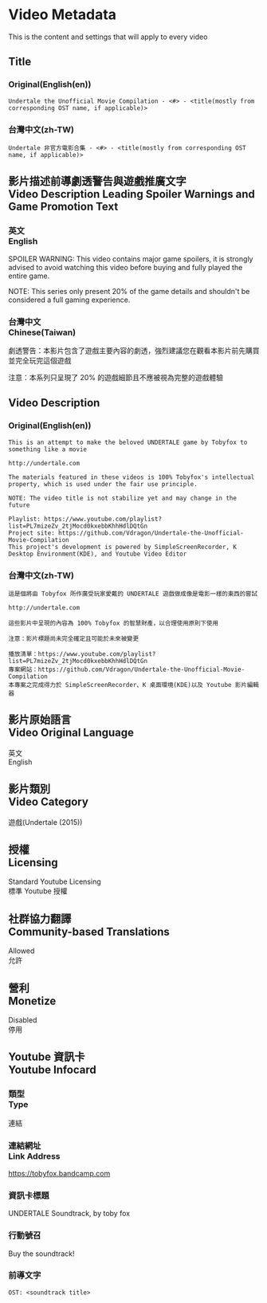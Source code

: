 # Video Metadata
This is the content and settings that will apply to every video

## Title
### Original(English(en))
```
Undertale the Unofficial Movie Compilation - <#> - <title(mostly from corresponding OST name, if applicable)>
```

### 台灣中文(zh-TW)
```
Undertale 非官方電影合集 - <#> - <title(mostly from corresponding OST name, if applicable)>
```

## 影片描述前導劇透警告與遊戲推廣文字<br>Video Description Leading Spoiler Warnings and Game Promotion Text
### 英文<br>English
SPOILER WARNING: This video contains major game spoilers, it is strongly advised to avoid watching this video before buying and fully played the entire game.

NOTE: This series only present 20% of the game details and shouldn't be considered a full gaming experience.

### 台灣中文<br>Chinese(Taiwan)
劇透警告：本影片包含了遊戲主要內容的劇透，強烈建議您在觀看本影片前先購買並完全玩完這個遊戲

注意：本系列只呈現了 20% 的遊戲細節且不應被視為完整的遊戲體驗

## Video Description
### Original(English(en))
```
This is an attempt to make the beloved UNDERTALE game by Tobyfox to something like a movie

http://undertale.com

The materials featured in these videos is 100% Tobyfox's intellectual property, which is used under the fair use principle.

NOTE: The video title is not stabilize yet and may change in the future

Playlist: https://www.youtube.com/playlist?list=PL7mizeZv_2tjMocd0kxebbKhhHdlDQtGn
Project site: https://github.com/Vdragon/Undertale-the-Unofficial-Movie-Compilation
This project's development is powered by SimpleScreenRecorder, K Desktop Environment(KDE), and Youtube Video Editor
```

### 台灣中文(zh-TW)
```
這是個將由 Tobyfox 所作廣受玩家愛戴的 UNDERTALE 遊戲做成像是電影一樣的東西的嘗試

http://undertale.com

這些影片中呈現的內容為 100% Tobyfox 的智慧財產，以合理使用原則下使用

注意：影片標題尚未完全確定且可能於未來被變更

播放清單：https://www.youtube.com/playlist?list=PL7mizeZv_2tjMocd0kxebbKhhHdlDQtGn
專案網站：https://github.com/Vdragon/Undertale-the-Unofficial-Movie-Compilation
本專案之完成得力於 SimpleScreenRecorder、K 桌面環境(KDE)以及 Youtube 影片編輯器
```

## 影片原始語言<br>Video Original Language
英文  
English

## 影片類別<br>Video Category
遊戲(Undertale (2015))

## 授權<br>Licensing
Standard Youtube Licensing  
標準 Youtube 授權

## 社群協力翻譯<br>Community-based Translations
Allowed  
允許

## 營利<br>Monetize
Disabled  
停用

## Youtube 資訊卡<br>Youtube Infocard
### 類型<br>Type
連結

### 連結網址<br>Link Address
https://tobyfox.bandcamp.com

### 資訊卡標題
UNDERTALE Soundtrack, by toby fox

### 行動號召
Buy the soundtrack!

### 前導文字
`OST: <soundtrack title>`
